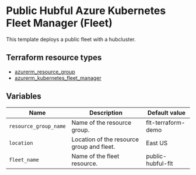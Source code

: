 # Public Hubful Azure Kubernetes Fleet Manager (Fleet)

This template deploys a public fleet with a hubcluster.

## Terraform resource types

- [azurerm_resource_group](https://registry.terraform.io/providers/hashicorp/azurerm/latest/docs/resources/resource_group)
- [azurerm_kubernetes_fleet_manager](https://registry.terraform.io/providers/hashicorp/azurerm/latest/docs/resources/kubernetes_fleet_manager)

## Variables

| Name | Description | Default value |
|-|-|-|
| `resource_group_name` | Name of the resource group. | flt-terraform-demo |
| `location` | Location of the resource group and fleet. | East US |
| `fleet_name` | Name of the fleet resource. | public-hubful-flt |